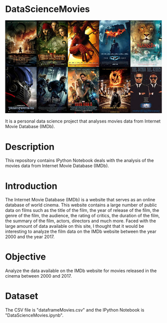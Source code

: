 # DataScienceMovies

![movies](movies.jpg)

It is a personal data science project that analyses movies data from Internet Movie Database (IMDb).

# Description
This repository contains IPython Notebook deals with the analysis of the movies data from Internet Movie Database (IMDb).

# Introduction
The Internet Movie Database (IMDb) is a website that serves as an online database of world cinema. This website contains a large number of public data on films such as the title of the film, the year of release of the film, the genre of the film, the audience, the rating of critics, the duration of the film, the summary of the film, actors, directors and much more. Faced with the large amount of data available on this site, I thought that it would be interesting to analyze the film data on the IMDb website between the year 2000 and the year 2017.

# Objective
Analyze the data available on the IMDb website for movies released in the cinema between 2000 and 2017.

# Dataset
The CSV file is "dataframeMovies.csv" and the IPython Notebook is "DataScienceMovies.ipynb".

